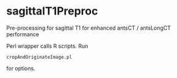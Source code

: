 # sagittalT1Preproc
Pre-processing for sagittal T1 for enhanced antsCT / antsLongCT performance

Perl wrapper calls R scripts. Run 

  `cropAndOriginateImage.pl`
  
  for options.
